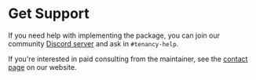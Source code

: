 # Get Support

If you need help with implementing the package, you can join our community [Discord server](https://archte.ch/discord) and ask in `#tenancy-help`.

If you're interested in paid consulting from the maintainer, see the [contact page](https://tenancyforlaravel.com/contact/) on our website.

